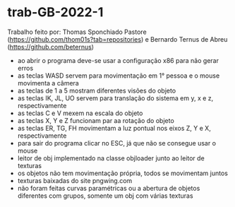 # trab-GB-2022-1
 
Trabalho feito por: Thomas Sponchiado Pastore (https://github.com/thom01s?tab=repositories) e Bernardo Ternus de Abreu (https://github.com/beternus)

- ao abrir o programa deve-se usar a configuração x86 para não gerar erros
- as teclas WASD servem para movimentação em 1° pessoa e o mouse movimenta a câmera
- as teclas de 1 a 5 mostram diferentes visões do objeto
- as teclas IK, JL, UO servem para translação do sistema em y, x e z, respectivamente
- as teclas C e V mexem na escala do objeto
- as teclas X, Y e Z funcionam par aa rotação do objeto
- as teclas ER, TG, FH movimentam a luz pontual nos eixos Z, Y e X, respectivamente
- para sair do programa clicar no ESC, já que não se consegue usar o mouse
- leitor de obj implementado na classe objloader junto ao leitor de texturas
- os objetos não tem movimentação própria, todos se movimentam juntos
- texturas baixadas do site pngwing.com
- não foram feitas curvas paramétricas ou a abertura de objetos diferentes com grupos, somente um obj com várias texturas